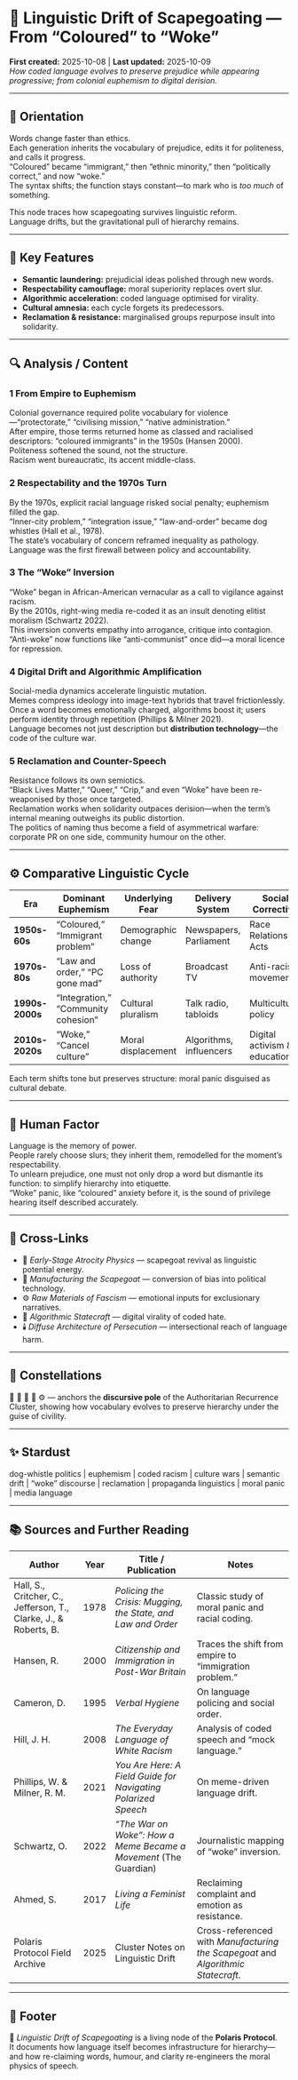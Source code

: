 # 🧠 Linguistic Drift of Scapegoating — From “Coloured” to “Woke”
**First created:** 2025-10-08  |  **Last updated:** 2025-10-09  
*How coded language evolves to preserve prejudice while appearing progressive; from colonial euphemism to digital derision.*

---

## 🧭 Orientation  

Words change faster than ethics.  
Each generation inherits the vocabulary of prejudice, edits it for politeness, and calls it progress.  
“Coloured” became “immigrant,” then “ethnic minority,” then “politically correct,” and now “woke.”  
The syntax shifts; the function stays constant—to mark who is *too much* of something.  

This node traces how scapegoating survives linguistic reform.  
Language drifts, but the gravitational pull of hierarchy remains.  

---

## 🧩 Key Features  

- **Semantic laundering:** prejudicial ideas polished through new words.  
- **Respectability camouflage:** moral superiority replaces overt slur.  
- **Algorithmic acceleration:** coded language optimised for virality.  
- **Cultural amnesia:** each cycle forgets its predecessors.  
- **Reclamation & resistance:** marginalised groups repurpose insult into solidarity.  

---

## 🔍 Analysis / Content  

### 1  From Empire to Euphemism  
Colonial governance required polite vocabulary for violence—“protectorate,” “civilising mission,” “native administration.”  
After empire, those terms returned home as classed and racialised descriptors: “coloured immigrants” in the 1950s (Hansen 2000).  
Politeness softened the sound, not the structure.  
Racism went bureaucratic, its accent middle-class.

### 2  Respectability and the 1970s Turn  
By the 1970s, explicit racial language risked social penalty; euphemism filled the gap.  
“Inner-city problem,” “integration issue,” “law-and-order” became dog whistles (Hall et al., 1978).  
The state’s vocabulary of concern reframed inequality as pathology.  
Language was the first firewall between policy and accountability.

### 3  The “Woke” Inversion  
“Woke” began in African-American vernacular as a call to vigilance against racism.  
By the 2010s, right-wing media re-coded it as an insult denoting elitist moralism (Schwartz 2022).  
This inversion converts empathy into arrogance, critique into contagion.  
“Anti-woke” now functions like “anti-communist” once did—a moral licence for repression.

### 4  Digital Drift and Algorithmic Amplification  
Social-media dynamics accelerate linguistic mutation.  
Memes compress ideology into image-text hybrids that travel frictionlessly.  
Once a word becomes emotionally charged, algorithms boost it; users perform identity through repetition (Phillips & Milner 2021).  
Language becomes not just description but **distribution technology**—the code of the culture war.

### 5  Reclamation and Counter-Speech  
Resistance follows its own semiotics.  
“Black Lives Matter,” “Queer,” “Crip,” and even “Woke” have been re-weaponised by those once targeted.  
Reclamation works when solidarity outpaces derision—when the term’s internal meaning outweighs its public distortion.  
The politics of naming thus become a field of asymmetrical warfare: corporate PR on one side, community humour on the other.

---

## ⚙️ Comparative Linguistic Cycle  

| Era | Dominant Euphemism | Underlying Fear | Delivery System | Social Corrective |
|------|--------------------|----------------|-----------------|-------------------|
| **1950s-60s** | “Coloured,” “Immigrant problem” | Demographic change | Newspapers, Parliament | Race Relations Acts |
| **1970s-80s** | “Law and order,” “PC gone mad” | Loss of authority | Broadcast TV | Anti-racist movements |
| **1990s-2000s** | “Integration,” “Community cohesion” | Cultural pluralism | Talk radio, tabloids | Multicultural policy |
| **2010s-2020s** | “Woke,” “Cancel culture” | Moral displacement | Algorithms, influencers | Digital activism & education |

Each term shifts tone but preserves structure: moral panic disguised as cultural debate.

---

## 🧠 Human Factor  

Language is the memory of power.  
People rarely choose slurs; they inherit them, remodelled for the moment’s respectability.  
To unlearn prejudice, one must not only drop a word but dismantle its function: to simplify hierarchy into etiquette.  
“Woke” panic, like “coloured” anxiety before it, is the sound of privilege hearing itself described accurately.  

---

## 🔗 Cross-Links  

- 🧭 *Early-Stage Atrocity Physics* — scapegoat revival as linguistic potential energy.  
- 🧨 *Manufacturing the Scapegoat* — conversion of bias into political technology.  
- ⚙️ *Raw Materials of Fascism* — emotional inputs for exclusionary narratives.  
- 📡 *Algorithmic Statecraft* — digital virality of coded hate.  
- 🕯️ *Diffuse Architecture of Persecution* — intersectional reach of language harm.  

---

## 🌌 Constellations  

🧠 🧭 🧨 📡 ⚙️ — anchors the **discursive pole** of the Authoritarian Recurrence Cluster, showing how vocabulary evolves to preserve hierarchy under the guise of civility.

---

## ✨ Stardust  

dog-whistle politics | euphemism | coded racism | culture wars | semantic drift | “woke” discourse | reclamation | propaganda linguistics | moral panic | media language  

---

## 📚 Sources and Further Reading  

| Author | Year | Title / Publication | Notes |
|---------|------|---------------------|-------|
| Hall, S., Critcher, C., Jefferson, T., Clarke, J., & Roberts, B. | 1978 | *Policing the Crisis: Mugging, the State, and Law and Order* | Classic study of moral panic and racial coding. |
| Hansen, R. | 2000 | *Citizenship and Immigration in Post-War Britain* | Traces the shift from empire to “immigration problem.” |
| Cameron, D. | 1995 | *Verbal Hygiene* | On language policing and social order. |
| Hill, J. H. | 2008 | *The Everyday Language of White Racism* | Analysis of coded speech and “mock language.” |
| Phillips, W. & Milner, R. M. | 2021 | *You Are Here: A Field Guide for Navigating Polarized Speech* | On meme-driven language drift. |
| Schwartz, O. | 2022 | *“The War on Woke”: How a Meme Became a Movement* (The Guardian) | Journalistic mapping of “woke” inversion. |
| Ahmed, S. | 2017 | *Living a Feminist Life* | Reclaiming complaint and emotion as resistance. |
| Polaris Protocol Field Archive | 2025 | Cluster Notes on Linguistic Drift | Cross-referenced with *Manufacturing the Scapegoat* and *Algorithmic Statecraft*. |

---

## 🏮 Footer  

🧠 *Linguistic Drift of Scapegoating* is a living node of the **Polaris Protocol**.  
It documents how language itself becomes infrastructure for hierarchy—and how re-claiming words, humour, and clarity re-engineers the moral physics of speech.  
